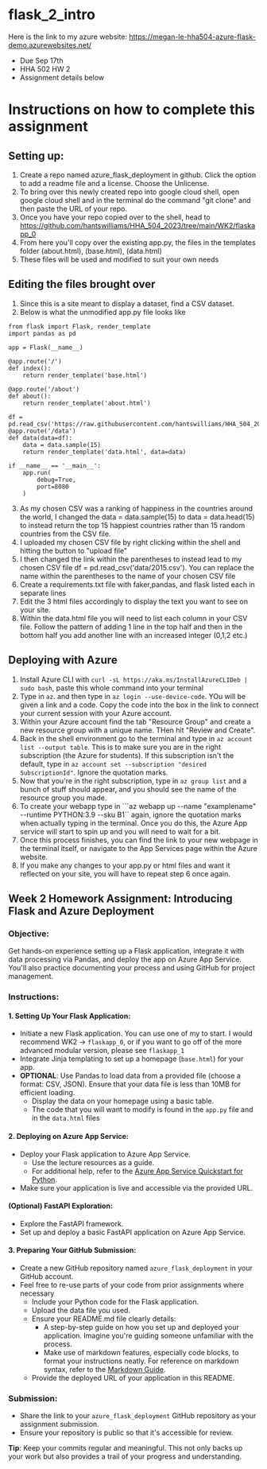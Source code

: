 # flask_2_intro
Here is the link to my azure website: https://megan-le-hha504-azure-flask-demo.azurewebsites.net/
* Due Sep 17th
* HHA 502 HW 2
* Assignment details below

# Instructions on how to complete this assignment
## Setting up:
1. Create a repo named azure_flask_deployment in github. Click the option to add a readme file and a license. Choose the Unlicense.
2. To bring over this newly created repo into google cloud shell, open google cloud shell and in the terminal do the command "git clone" and then paste the URL of your repo. 
3. Once you have your repo copied over to the shell, head to https://github.com/hantswilliams/HHA_504_2023/tree/main/WK2/flaskapp_0
4. From here you'll copy over the existing app.py, the files in the templates folder (about.html), (base.html), (data.html)
5. These files will be used and modified to suit your own needs

## Editing the files brought over
1. Since this is a site meant to display a dataset, find a CSV dataset. 
2. Below is what the unmodified app.py file looks like
```
from flask import Flask, render_template
import pandas as pd

app = Flask(__name__)

@app.route('/')
def index():
    return render_template('base.html')

@app.route('/about')
def about():
    return render_template('about.html')

df = pd.read_csv('https://raw.githubusercontent.com/hantswilliams/HHA_504_2023/main/WK1/data/113243405_StonyBrookSouthamptonHospital_StandardCharges.csv')
@app.route('/data')
def data(data=df):
    data = data.sample(15)
    return render_template('data.html', data=data)

if __name__ == '__main__':
    app.run(
        debug=True,
        port=8080
    )
```
3. As my chosen CSV was a ranking of happiness in the countries around the world, I changed the data = data.sample(15) to  data = data.head(15) to instead return the top 15 happiest countries rather than 15 random countries from the CSV file.
4. I uploaded my chosen CSV file by right clicking within the shell and hitting the button to "upload file"
5. I then changed the link within the parentheses to instead lead to my chosen CSV file df = pd.read_csv('data/2015.csv'). You can replace the name within the parentheses to the name of your chosen CSV file
6. Create a requirements.txt file with faker,pandas, and flask listed each in separate lines
7. Edit the 3 html files accordingly to display the text you want to see on your site.
8. Within the data.html file you will need to list each column in your CSV file. Follow the pattern of adding 1 line in the top half and then in the bottom half you add another line with an increased integer (0,1,2 etc.)

## Deploying with Azure
1. Install Azure CLI with ```curl -sL https://aka.ms/InstallAzureCLIDeb | sudo bash```, paste this whole command into your terminal
2. Type in  ```az```. and then type in ```az login --use-device-code```. YOu will be given a link and a code. Copy the code into the box in the link to connect your current session with your Azure account.
3. Within your Azure account find the tab "Resource Group" and create a new resource group with a unique name. THen hit "Review and Create".
4. Back in the shell environment go to the terminal and type in ```az account list --output table```. This is to make sure you are in the right subscription (the Azure for students). If this subscription isn't the default, type in ```az account set --subscription "desired SubscriptionId"```. Ignore the quotation marks.
5. Now that you're in the right subscription, type in ```az group list``` and a bunch of stuff should appear, and you should see the name of the resource group you made.
6. To create your webapp type in ```az webapp up --name "examplename" --runtime PYTHON:3.9 --sku B1`` again, ignore the quotation marks when actually typing in the terminal. Once you do this, the Azure App service will start to spin up and you will need to wait for a bit.
7. Once this process finishes, you can find the link to your new webpage in the terminal itself, or navigate to the App Services page within the Azure website.
8. If you make any changes to your app.py or html files and want it reflected on your site, you will have to repeat step 6 once again.



## **Week 2 Homework Assignment: Introducing Flask and Azure Deployment**

### **Objective**:
Get hands-on experience setting up a Flask application, integrate it with data processing via Pandas, and deploy the app on Azure App Service. You'll also practice documenting your process and using GitHub for project management.

### **Instructions**:

#### **1. Setting Up Your Flask Application**:
- Initiate a new Flask application. You can use one of my to start. I would recommend WK2 -> `flaskapp_0`, or if you want to go off of the more advanced modular version, please see `flaskapp_1`  
- Integrate Jinja templating to set up a homepage (`base.html`) for your app. 
- **OPTIONAL**: Use Pandas to load data from a provided file (choose a format: CSV, JSON). Ensure that your data file is less than 10MB for efficient loading. 
  - Display the data on your homepage using a basic table.
  - The code that you will want to modify is found in the `app.py` file and in the `data.html` files 

#### **2. Deploying on Azure App Service**:
- Deploy your Flask application to Azure App Service.
  - Use the lecture resources as a guide.
  - For additional help, refer to the [Azure App Service Quickstart for Python](https://learn.microsoft.com/en-us/azure/app-service/quickstart-python).
- Make sure your application is live and accessible via the provided URL. 

#### **(Optional) FastAPI Exploration**:
- Explore the FastAPI framework.
- Set up and deploy a basic FastAPI application on Azure App Service.

#### **3. Preparing Your GitHub Submission**:
- Create a new GitHub repository named `azure_flask_deployment` in your GitHub account.
- Feel free to re-use parts of your code from prior assignments where necessary 
  - Include your Python code for the Flask application.
  - Upload the data file you used.
  - Ensure your README.md file clearly details:
    - A step-by-step guide on how you set up and deployed your application. Imagine you're guiding someone unfamiliar with the process.
    - Make use of markdown features, especially code blocks, to format your instructions neatly. For reference on markdown syntax, refer to the [Markdown Guide](https://www.markdownguide.org/basic-syntax/).
  - Provide the deployed URL of your application in this README.

### **Submission**:
- Share the link to your `azure_flask_deployment` GitHub repository as your assignment submission.
- Ensure your repository is public so that it's accessible for review.

**Tip**: Keep your commits regular and meaningful. This not only backs up your work but also provides a trail of your progress and understanding.
